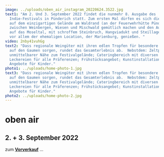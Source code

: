 ```yaml
---
image: ../uploads/oben_air_instagram_20220624.3522.jpg
text1: "Am 2. Und 3. September 2022 findet die nunmehr 8. Ausgabe des
  Indie-Festivals in Pünderich statt. Zum ersten Mal dürfen es sich die Gäste
  auf dem einzigartigen Gelände am Waldrand (an der Feuerwehrhütte Pünderich),
  zwischen Weinbergen, Wiesen und Mischwald gemütlich machen und den Ausblick
  auf das Moseltal, mit schroffem Steinbruch, Hangviadukt und Steillagen sowie
  vor allem der ehemaligen Location, der Marienburg, genießen. "
video: 2nby41vuhGg
text2: "Dass regionale Weingüter mit ihren edlen Tropfen für besondere Stimmung
  auf den Gaumen sorgen, rundet das Gesamterlebnis ab.  Nebstdem: Zeltplatz in
  unmittelbarer Nähe zum Festivalgelände; Cateringbereich mit diversen
  Leckereien für alle Präferenzen; Frühstücksangebot; Kunstinstallationen;
  Angebote für Kinder."
photo1: ../uploads/home-photo-1.jpg
text3: "Dass regionale Weingüter mit ihren edlen Tropfen für besondere Stimmung
  auf den Gaumen sorgen, rundet das Gesamterlebnis ab.  Nebstdem: Zeltplatz in
  unmittelbarer Nähe zum Festivalgelände; Cateringbereich mit diversen
  Leckereien für alle Präferenzen; Frühstücksangebot; Kunstinstallationen;
  Angebote für Kinder."
photo2: ../uploads/home-photo-2.jpg
---
```

# oben air

## **2\. + 3\. September 2022**        

zum [**Vorverkauf**](https://www.ticket-regional.de/events.php?eventseriesID=710&mysearchEventseries=710) ...
